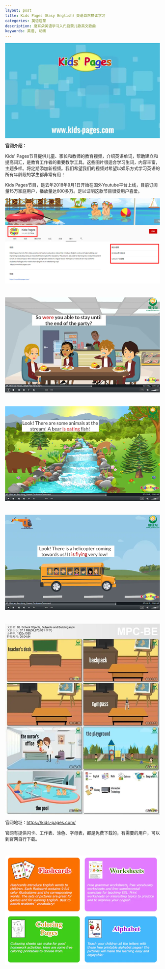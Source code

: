```yaml
---
layout: post
title: Kids Pages（Easy English）英语自然拼读学习
categories: 英语启蒙
description: 磨耳朵英语学习入门启蒙儿歌英文歌曲
keywords: 英语, 动画
---
```

<div class="image-package" style="margin:0px;text-align:center;font-size:0px;color:#404040;font-family:-apple-system, BlinkMacSystemFont, &quot;background-color:#FFFFFF;">
	<div class="image-container" style="background-color:transparent;margin:0px auto;">
		<div class="image-container-fill">
		</div>
		<div class="image-view">
			<img class="" src="/public/33280-eccaf0df1a6cf6b3.webp" style="width:auto;height:auto;" /> 
		</div>
	</div>
</div>
<p>
	<span style="font-weight:600;">官网介绍：</span> 
</p>
<p>
	Kids' Pages节目提供儿童、家长和教师的教育视频，介绍英语单词，帮助建立和提高词汇，是教育工作者的重要教学工具。这些图片很适合学习生词，内容丰富，主题多样。将定期添加新视频。我们希望我们的视频对希望以娱乐方式学习英语的所有年龄段的学生都非常有用！
</p>
<p>
	Kids Pages节目，是去年2018年9月1日开始在国外Youtube平台上线，目前订阅量15万家庭用户，播放量达600多万。足以证明这款节目很受用户喜爱。
</p>

<div class="image-package" style="margin:0px;text-align:center;font-size:0px;">
	<div class="image-container" style="margin:0px auto;">
		<div class="image-container-fill">
		</div>
		<div class="image-view">
			<img class="" src="/public/33280-85f76fe42c569248.webp" style="width:auto;height:auto;" /> 
		</div>
	</div>
</div>
<p>
	<br />
</p>
<div class="image-package" style="margin:0px;text-align:center;font-size:0px;">
	<div class="image-container" style="margin:0px auto;">
		<div class="image-container-fill">
		</div>
		<div class="image-view">
			<img class="" src="/public/33280-ab3c60984e1ba707.webp" style="width:auto;height:auto;" /> 
		</div>
	</div>
</div>
<p>
	<br />
</p>
<div class="image-package" style="margin:0px;text-align:center;font-size:0px;">
	<div class="image-container" style="margin:0px auto;">
		<div class="image-container-fill">
		</div>
		<div class="image-view">
			<img class="" src="/public/33280-21cada818b999e55.webp" style="width:auto;height:auto;" /> 
		</div>
	</div>
</div>
<p>
	<br />
</p>
<div class="image-package" style="margin:0px;text-align:center;font-size:0px;">
	<div class="image-container" style="margin:0px auto;">
		<div class="image-container-fill">
		</div>
		<div class="image-view">
			<img class="" src="/public/33280-517347608b4dca93.webp" style="width:auto;height:auto;" /> 
		</div>
	</div>
</div>
<p>
	<br />
</p>
<div class="image-package" style="margin:0px;text-align:center;font-size:0px;">
	<div class="image-container" style="margin:0px auto;">
		<div class="image-container-fill">
		</div>
		<div class="image-view">
			<img class="" src="/public/33280-f620212fca92c8e7.webp" style="width:auto;height:auto;" /> 
		</div>
	</div>
</div>
<p>
	官网地址：<a href="https://kids-pages.com" target="_blank">https://kids-pages.com/</a> 
</p>
<p>
	官网有提供闪卡、工作表、涂色、字母表，都是免费下载的，有需要的用户，可以到官网自行下载。
</p>
<p>
	<br />
</p>
<div class="image-package" style="margin:0px;text-align:center;font-size:0px;">
	<div class="image-container" style="margin:0px auto;">
		<div class="image-container-fill">
		</div>
		<div class="image-view">
			<img class="" src="/public/33280-f3269903d5da5b02.webp" style="width:auto;height:auto;" /> 
		</div>
	</div>
</div>


